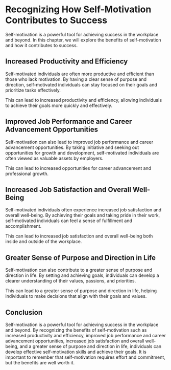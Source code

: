 Recognizing How Self-Motivation Contributes to Success
=============================================================================================================

Self-motivation is a powerful tool for achieving success in the workplace and beyond. In this chapter, we will explore the benefits of self-motivation and how it contributes to success.

Increased Productivity and Efficiency
-------------------------------------

Self-motivated individuals are often more productive and efficient than those who lack motivation. By having a clear sense of purpose and direction, self-motivated individuals can stay focused on their goals and prioritize tasks effectively.

This can lead to increased productivity and efficiency, allowing individuals to achieve their goals more quickly and effectively.

Improved Job Performance and Career Advancement Opportunities
-------------------------------------------------------------

Self-motivation can also lead to improved job performance and career advancement opportunities. By taking initiative and seeking out opportunities for growth and development, self-motivated individuals are often viewed as valuable assets by employers.

This can lead to increased opportunities for career advancement and professional growth.

Increased Job Satisfaction and Overall Well-Being
-------------------------------------------------

Self-motivated individuals often experience increased job satisfaction and overall well-being. By achieving their goals and taking pride in their work, self-motivated individuals can feel a sense of fulfillment and accomplishment.

This can lead to increased job satisfaction and overall well-being both inside and outside of the workplace.

Greater Sense of Purpose and Direction in Life
----------------------------------------------

Self-motivation can also contribute to a greater sense of purpose and direction in life. By setting and achieving goals, individuals can develop a clearer understanding of their values, passions, and priorities.

This can lead to a greater sense of purpose and direction in life, helping individuals to make decisions that align with their goals and values.

Conclusion
----------

Self-motivation is a powerful tool for achieving success in the workplace and beyond. By recognizing the benefits of self-motivation such as increased productivity and efficiency, improved job performance and career advancement opportunities, increased job satisfaction and overall well-being, and a greater sense of purpose and direction in life, individuals can develop effective self-motivation skills and achieve their goals. It is important to remember that self-motivation requires effort and commitment, but the benefits are well worth it.
